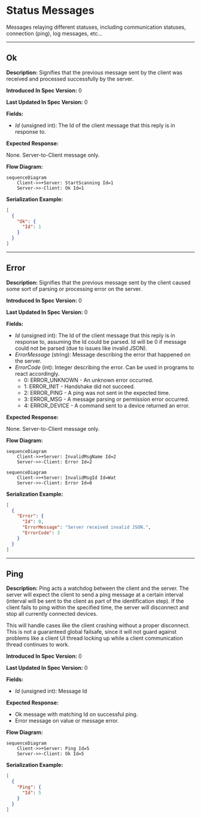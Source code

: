 # Status Messages

Messages relaying different statuses, including communication statuses, connection (ping), log
messages, etc...

---
## Ok

**Description:** Signifies that the previous message sent by the client was received and processed
successfully by the server.

**Introduced In Spec Version:** 0

**Last Updated In Spec Version:** 0

**Fields:**

* _Id_ (unsigned int): The Id of the client message that this reply is in response to.

**Expected Response:**

None. Server-to-Client message only.

**Flow Diagram:**

```mermaid
sequenceDiagram
    Client->>+Server: StartScanning Id=1
    Server->>-Client: Ok Id=1
```

**Serialization Example:**

```json
[
  {
    "Ok": {
      "Id": 1
    }
  }
]
```
---
## Error

**Description:** Signifies that the previous message sent by the client caused some sort of parsing
or processing error on the server.

**Introduced In Spec Version:** 0

**Last Updated In Spec Version:** 0

**Fields:**

* _Id_ (unsigned int): The Id of the client message that this reply is in response to, assuming the
  Id could be parsed. Id will be 0 if message could not be parsed (due to issues like invalid JSON).
* _ErrorMessage_ (string): Message describing the error that happened on the server.
* _ErrorCode_ (int): Integer describing the error. Can be used in programs to react accordingly.
  * 0: ERROR\_UNKNOWN - An unknown error occurred.
  * 1: ERROR\_INIT - Handshake did not succeed.
  * 2: ERROR\_PING - A ping was not sent in the expected time.
  * 3: ERROR\_MSG - A message parsing or permission error occurred.
  * 4: ERROR\_DEVICE - A command sent to a device returned an error.

**Expected Response:**

None. Server-to-Client message only.

**Flow Diagram:**

```mermaid
sequenceDiagram
    Client->>+Server: InvalidMsgName Id=2
    Server->>-Client: Error Id=2
```

```mermaid
sequenceDiagram
    Client->>+Server: InvalidMsgId Id=Wat
    Server->>-Client: Error Id=0
```

**Serialization Example:**

```json
[
  {
    "Error": {
      "Id": 0,
      "ErrorMessage": "Server received invalid JSON.",
      "ErrorCode": 3
    }
  }
]
```
---
## Ping

**Description:** Ping acts a watchdog between the client and the server. The server will expect the
client to send a ping message at a certain interval (interval will be sent to the client as part of
the identification step). If the client fails to ping within the specified time, the server will
disconnect and stop all currently connected devices.

This will handle cases like the client crashing without a proper disconnect. This is not a
guaranteed global failsafe, since it will not guard against problems like a client UI thread locking
up while a client communication thread continues to work.

**Introduced In Spec Version:** 0

**Last Updated In Spec Version:** 0

**Fields:**

* _Id_ (unsigned int): Message Id

**Expected Response:**

* Ok message with matching Id on successful ping.
* Error message on value or message error.

**Flow Diagram:**

```mermaid
sequenceDiagram
    Client->>+Server: Ping Id=5
    Server->>-Client: Ok Id=5
```

**Serialization Example:**

```json
[
  {
    "Ping": {
      "Id": 5
    }
  }
]
```
